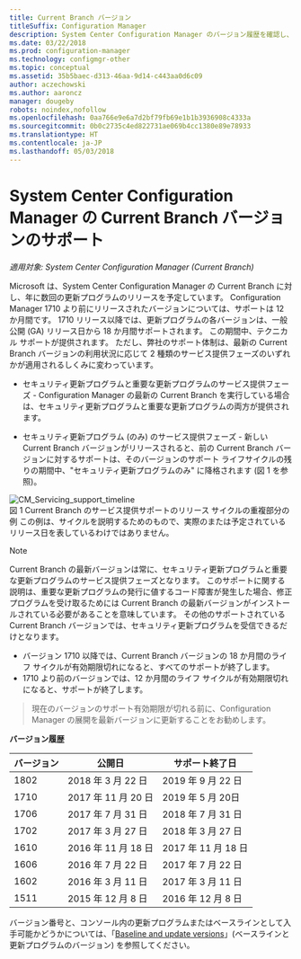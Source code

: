 ```yaml
---
title: Current Branch バージョン
titleSuffix: Configuration Manager
description: System Center Configuration Manager のバージョン履歴を確認し、提供サービスのフェーズについて説明します。
ms.date: 03/22/2018
ms.prod: configuration-manager
ms.technology: configmgr-other
ms.topic: conceptual
ms.assetid: 35b5baec-d313-46aa-9d14-c443aa0d6c09
author: aczechowski
ms.author: aaroncz
manager: dougeby
robots: noindex,nofollow
ms.openlocfilehash: 0aa766e9e6a7d2bf79fb69e1b1b3936908c4333a
ms.sourcegitcommit: 0b0c2735c4ed822731ae069b4cc1380e89e78933
ms.translationtype: HT
ms.contentlocale: ja-JP
ms.lasthandoff: 05/03/2018
---
```

# <a name="support-for-system-center-configuration-manager-current-branch-versions"></a>System Center Configuration Manager の Current Branch バージョンのサポート

*適用対象: System Center Configuration Manager (Current Branch)*

Microsoft は、System Center Configuration Manager の Current Branch に対し、年に数回の更新プログラムのリリースを予定しています。 Configuration Manager 1710 より前にリリースされたバージョンについては、サポートは 12 か月間です。 1710 リリース以降では、更新プログラムの各バージョンは、一般公開 (GA) リリース日から 18 か月間サポートされます。 この期間中、テクニカル サポートが提供されます。 ただし、弊社のサポート体制は、最新の Current Branch バージョンの利用状況に応じて 2 種類のサービス提供フェーズのいずれかが適用されるしくみに変わっています。  

-   セキュリティ更新プログラムと重要な更新プログラムのサービス提供フェーズ - Configuration Manager の最新の Current Branch を実行している場合は、セキュリティ更新プログラムと重要な更新プログラムの両方が提供されます。  

-   セキュリティ更新プログラム (のみ) のサービス提供フェーズ - 新しい Current Branch バージョンがリリースされると、前の Current Branch バージョンに対するサポートは、そのバージョンのサポート ライフサイクルの残りの期間中、"セキュリティ更新プログラムのみ" に降格されます (図 1 を参照)。  

 ![CM&#95;Servicing&#95;support&#95;timeline](media/CM_Servicing_support_timeline1.png "CM_Servicing_support_timeline")  
図 1 Current Branch のサービス提供サポートのリリース サイクルの重複部分の例 この例は、サイクルを説明するためのもので、実際のまたは予定されているリリース日を表しているわけではありません。

> [!NOTE]  
>  Current Branch の最新バージョンは常に、セキュリティ更新プログラムと重要な更新プログラムのサービス提供フェーズとなります。 このサポートに関する説明は、重要な更新プログラムの発行に値するコード障害が発生した場合、修正プログラムを受け取るためには Current Branch の最新バージョンがインストールされている必要があることを意味しています。 その他のサポートされている Current Branch バージョンでは、セキュリティ更新プログラムを受信できるだけとなります。
> - バージョン 1710 以降では、Current Branch バージョンの 18 か月間のライフ サイクルが有効期限切れになると、すべてのサポートが終了します。
> - 1710 より前のバージョンでは、12 か月間のライフ サイクルが有効期限切れになると、サポートが終了します。

> 現在のバージョンのサポート有効期限が切れる前に、Configuration Manager の展開を最新バージョンに更新することをお勧めします。

 **バージョン履歴**  

|バージョン |公開日 |サポート終了日|  
|-------------|-----------------------|----------------------|
|1802|2018 年 3 月 22 日|2019 年 9 月 22 日  
|1710|2017 年 11 月 20 日|2019 年 5 月 20日 |
|1706|2017 年 7 月 31 日|2018 年 7 月 31 日|
|1702|2017 年 3 月 27 日|2018 年 3 月 27 日|
|1610|2016 年 11 月 18 日|2017 年 11 月 18 日|
|1606|2016 年 7 月 22 日| 2017 年 7 月 22 日|
|1602|2016 年 3 月 11 日|2017 年 3 月 11 日|
|1511|2015 年 12 月 8 日|2016 年 12 月 8 日|  




バージョン番号と、コンソール内の更新プログラムまたはベースラインとして入手可能かどうかについては、「[Baseline and update versions](/sccm/core/servers/manage/updates#a-namebkmkbaselinesa-baseline-and-update-versions)」(ベースラインと更新プログラムのバージョン) を参照してください。
